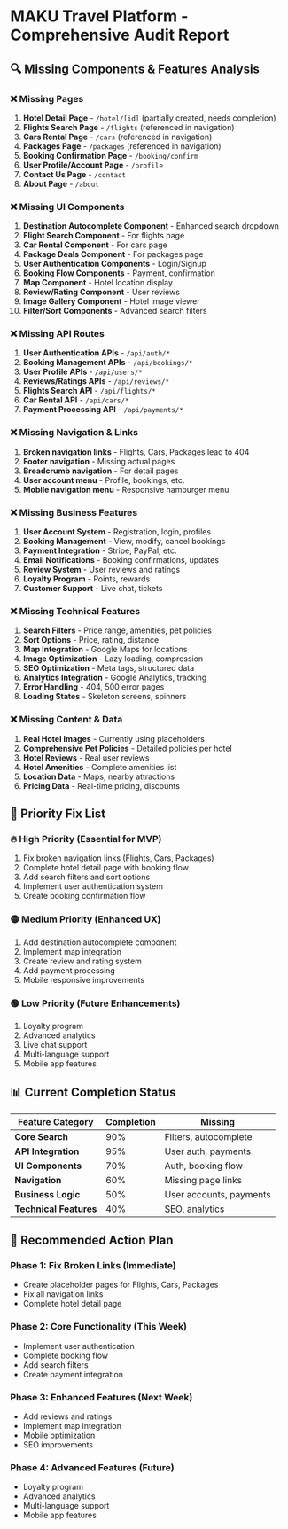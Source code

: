 # MAKU Travel Platform - Comprehensive Audit Report

## 🔍 **Missing Components & Features Analysis**

### **❌ Missing Pages**
1. **Hotel Detail Page** - `/hotel/[id]` (partially created, needs completion)
2. **Flights Search Page** - `/flights` (referenced in navigation)
3. **Cars Rental Page** - `/cars` (referenced in navigation)
4. **Packages Page** - `/packages` (referenced in navigation)
5. **Booking Confirmation Page** - `/booking/confirm`
6. **User Profile/Account Page** - `/profile`
7. **Contact Us Page** - `/contact`
8. **About Page** - `/about`

### **❌ Missing UI Components**
1. **Destination Autocomplete Component** - Enhanced search dropdown
2. **Flight Search Component** - For flights page
3. **Car Rental Component** - For cars page
4. **Package Deals Component** - For packages page
5. **User Authentication Components** - Login/Signup
6. **Booking Flow Components** - Payment, confirmation
7. **Map Component** - Hotel location display
8. **Review/Rating Component** - User reviews
9. **Image Gallery Component** - Hotel image viewer
10. **Filter/Sort Components** - Advanced search filters

### **❌ Missing API Routes**
1. **User Authentication APIs** - `/api/auth/*`
2. **Booking Management APIs** - `/api/bookings/*`
3. **User Profile APIs** - `/api/users/*`
4. **Reviews/Ratings APIs** - `/api/reviews/*`
5. **Flights Search API** - `/api/flights/*`
6. **Car Rental API** - `/api/cars/*`
7. **Payment Processing API** - `/api/payments/*`

### **❌ Missing Navigation & Links**
1. **Broken navigation links** - Flights, Cars, Packages lead to 404
2. **Footer navigation** - Missing actual pages
3. **Breadcrumb navigation** - For detail pages
4. **User account menu** - Profile, bookings, etc.
5. **Mobile navigation menu** - Responsive hamburger menu

### **❌ Missing Business Features**
1. **User Account System** - Registration, login, profiles
2. **Booking Management** - View, modify, cancel bookings
3. **Payment Integration** - Stripe, PayPal, etc.
4. **Email Notifications** - Booking confirmations, updates
5. **Review System** - User reviews and ratings
6. **Loyalty Program** - Points, rewards
7. **Customer Support** - Live chat, tickets

### **❌ Missing Technical Features**
1. **Search Filters** - Price range, amenities, pet policies
2. **Sort Options** - Price, rating, distance
3. **Map Integration** - Google Maps for locations
4. **Image Optimization** - Lazy loading, compression
5. **SEO Optimization** - Meta tags, structured data
6. **Analytics Integration** - Google Analytics, tracking
7. **Error Handling** - 404, 500 error pages
8. **Loading States** - Skeleton screens, spinners

### **❌ Missing Content & Data**
1. **Real Hotel Images** - Currently using placeholders
2. **Comprehensive Pet Policies** - Detailed policies per hotel
3. **Hotel Reviews** - Real user reviews
4. **Hotel Amenities** - Complete amenities list
5. **Location Data** - Maps, nearby attractions
6. **Pricing Data** - Real-time pricing, discounts

## 🎯 **Priority Fix List**

### **🔥 High Priority (Essential for MVP)**
1. Fix broken navigation links (Flights, Cars, Packages)
2. Complete hotel detail page with booking flow
3. Add search filters and sort options
4. Implement user authentication system
5. Create booking confirmation flow

### **🟡 Medium Priority (Enhanced UX)**
1. Add destination autocomplete component
2. Implement map integration
3. Create review and rating system
4. Add payment processing
5. Mobile responsive improvements

### **🟢 Low Priority (Future Enhancements)**
1. Loyalty program
2. Advanced analytics
3. Live chat support
4. Multi-language support
5. Mobile app features

## 📊 **Current Completion Status**

| Feature Category | Completion | Missing |
|------------------|------------|---------|
| **Core Search** | 90% | Filters, autocomplete |
| **API Integration** | 95% | User auth, payments |
| **UI Components** | 70% | Auth, booking flow |
| **Navigation** | 60% | Missing page links |
| **Business Logic** | 50% | User accounts, payments |
| **Technical Features** | 40% | SEO, analytics |

## 🚀 **Recommended Action Plan**

### **Phase 1: Fix Broken Links (Immediate)**
- Create placeholder pages for Flights, Cars, Packages
- Fix all navigation links
- Complete hotel detail page

### **Phase 2: Core Functionality (This Week)**
- Implement user authentication
- Complete booking flow
- Add search filters
- Create payment integration

### **Phase 3: Enhanced Features (Next Week)**
- Add reviews and ratings
- Implement map integration
- Mobile optimization
- SEO improvements

### **Phase 4: Advanced Features (Future)**
- Loyalty program
- Advanced analytics
- Multi-language support
- Mobile app features
